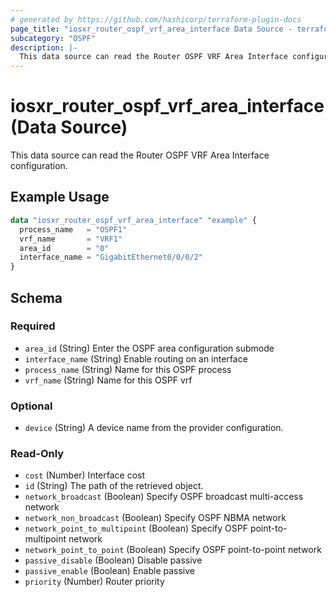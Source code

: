 ```yaml
---
# generated by https://github.com/hashicorp/terraform-plugin-docs
page_title: "iosxr_router_ospf_vrf_area_interface Data Source - terraform-provider-iosxr"
subcategory: "OSPF"
description: |-
  This data source can read the Router OSPF VRF Area Interface configuration.
---
```


# iosxr_router_ospf_vrf_area_interface (Data Source)

This data source can read the Router OSPF VRF Area Interface configuration.

## Example Usage

```terraform
data "iosxr_router_ospf_vrf_area_interface" "example" {
  process_name   = "OSPF1"
  vrf_name       = "VRF1"
  area_id        = "0"
  interface_name = "GigabitEthernet0/0/0/2"
}
```

<!-- schema generated by tfplugindocs -->
## Schema

### Required

- `area_id` (String) Enter the OSPF area configuration submode
- `interface_name` (String) Enable routing on an interface
- `process_name` (String) Name for this OSPF process
- `vrf_name` (String) Name for this OSPF vrf

### Optional

- `device` (String) A device name from the provider configuration.

### Read-Only

- `cost` (Number) Interface cost
- `id` (String) The path of the retrieved object.
- `network_broadcast` (Boolean) Specify OSPF broadcast multi-access network
- `network_non_broadcast` (Boolean) Specify OSPF NBMA network
- `network_point_to_multipoint` (Boolean) Specify OSPF point-to-multipoint network
- `network_point_to_point` (Boolean) Specify OSPF point-to-point network
- `passive_disable` (Boolean) Disable passive
- `passive_enable` (Boolean) Enable passive
- `priority` (Number) Router priority
